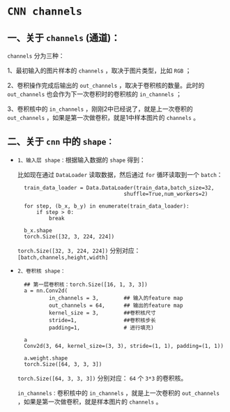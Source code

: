 # `CNN channels`

## 一、关于 `channels` (通道)：

`channels` 分为三种：

1、最初输入的图片样本的 `channels` ，取决于图片类型，比如 `RGB` ；

2、卷积操作完成后输出的 `out_channels` ，取决于卷积核的数量。此时的 `out_channels` 也会作为下一次卷积时的卷积核的 `in_channels` ；

3、卷积核中的 `in_channels` ，刚刚2中已经说了，就是上一次卷积的 `out_channels` ，如果是第一次做卷积，就是1中样本图片的 `channels` 。


## 二、关于 `cnn` 中的 `shape：`


* `1、输入层 shape：`根据输入数据的 `shape` 得到：

    比如现在通过 `DataLoader` 读取数据，然后通过 `for` 循环读取到一个 `batch`：

        train_data_loader = Data.DataLoader(train_data,batch_size=32,
                                        shuffle=True,num_workers=2)

        for step, (b_x, b_y) in enumerate(train_data_loader):  
            if step > 0:
                break

        b_x.shape
        torch.Size([32, 3, 224, 224])
               
    `torch.Size([32, 3, 224, 224])` 分别对应： `[batch,channels,height,width]`


* `2、卷积核 shape：` 


        ## 第一层卷积核：torch.Size([16, 1, 3, 3])
        a = nn.Conv2d(          
                in_channels = 3,        ## 输入的feature map
                out_channels = 64,      ## 输出的feature map
                kernel_size = 3,        ##卷积核尺寸
                stride=1,               ##卷积核步长
                padding=1,              # 进行填充)
                
        a
        Conv2d(3, 64, kernel_size=(3, 3), stride=(1, 1), padding=(1, 1))

        a.weight.shape
        torch.Size([64, 3, 3, 3])

    `torch.Size([64, 3, 3, 3])` 分别对应： `64` 个 `3*3` 的卷积核。

    `in_channels：`卷积核中的 `in_channels` ，就是上一次卷积的 `out_channels` ，如果是第一次做卷积，就是样本图片的 `channels` 。





